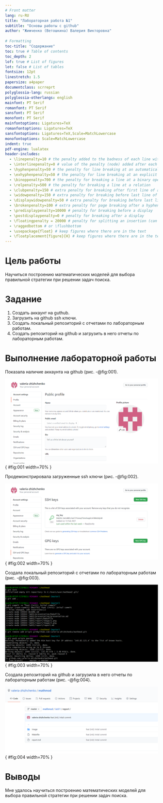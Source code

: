```yaml
---
# Front matter
lang: ru-RU
title: "Лабораторная работа №1"
subtitle: "Основы работы с github"
author: "Жижченко (Ветошкина) Валерия Викторовна"

# Formatting
toc-title: "Содержание"
toc: true # Table of contents
toc_depth: 2
lof: true # List of figures
lot: false # List of tables
fontsize: 12pt
linestretch: 1.5
papersize: a4paper
documentclass: scrreprt
polyglossia-lang: russian
polyglossia-otherlangs: english
mainfont: PT Serif
romanfont: PT Serif
sansfont: PT Serif
monofont: PT Serif
mainfontoptions: Ligatures=TeX
romanfontoptions: Ligatures=TeX
sansfontoptions: Ligatures=TeX,Scale=MatchLowercase
monofontoptions: Scale=MatchLowercase
indent: true
pdf-engine: lualatex
header-includes:
  - \linepenalty=10 # the penalty added to the badness of each line within a paragraph (no associated penalty node) Increasing the value makes tex try to have fewer lines in the paragraph.
  - \interlinepenalty=0 # value of the penalty (node) added after each line of a paragraph.
  - \hyphenpenalty=50 # the penalty for line breaking at an automatically inserted hyphen
  - \exhyphenpenalty=50 # the penalty for line breaking at an explicit hyphen
  - \binoppenalty=700 # the penalty for breaking a line at a binary operator
  - \relpenalty=500 # the penalty for breaking a line at a relation
  - \clubpenalty=150 # extra penalty for breaking after first line of a paragraph
  - \widowpenalty=150 # extra penalty for breaking before last line of a paragraph
  - \displaywidowpenalty=50 # extra penalty for breaking before last line before a display math
  - \brokenpenalty=100 # extra penalty for page breaking after a hyphenated line
  - \predisplaypenalty=10000 # penalty for breaking before a display
  - \postdisplaypenalty=0 # penalty for breaking after a display
  - \floatingpenalty = 20000 # penalty for splitting an insertion (can only be split footnote in standard LaTeX)
  - \raggedbottom # or \flushbottom
  - \usepackage{float} # keep figures where there are in the text
  - \floatplacement{figure}{H} # keep figures where there are in the text
---
```


# Цель работы

Научиться построению математических моделей для
выбора правильной стратегии при решении задач поиска.

# Задание

1. Создать аккаунт на guthub.
2. Загрузить на github ssh ключи.
3. Создать локальный репозиторий с отчетами по лабораторным работам.
4. Создать репозиторий на github и загрузить в него отчеты по лабораторным работам.


# Выполнение лабораторной работы

Показала наличие аккаунта на github (рис. -@fig:001).

![Мой аккаунт на github](image/1.png){ #fig:001 width=70% }

Продемонстрировала загруженные ssh ключи (рис. -@fig:002).

![Мои ssh ключи](image/2.png){ #fig:002 width=70% }

Создала локальный репозиторий с отчетами по лабораторным работам (рис. -@fig:003).

![Мой локальный репозиторий](image/3.png){ #fig:003 width=70% }

Создала репозиторий на github и загрузила в него отчеты по лабораторным работам (рис. -@fig:004).

![Мой репозиторий на github](image/4.png){ #fig:004 width=70% }

# Выводы

Мне удалось научиться построению математических моделей для
выбора правильной стратегии при решении задач поиска.
